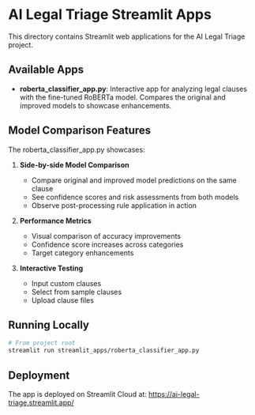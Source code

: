 # AI Legal Triage Streamlit Apps

This directory contains Streamlit web applications for the AI Legal Triage project.

## Available Apps

- **roberta_classifier_app.py**: Interactive app for analyzing legal clauses with the fine-tuned RoBERTa model. Compares the original and improved models to showcase enhancements.

## Model Comparison Features

The roberta_classifier_app.py showcases:

1. **Side-by-side Model Comparison**
   - Compare original and improved model predictions on the same clause
   - See confidence scores and risk assessments from both models
   - Observe post-processing rule application in action

2. **Performance Metrics**
   - Visual comparison of accuracy improvements
   - Confidence score increases across categories
   - Target category enhancements

3. **Interactive Testing**
   - Input custom clauses
   - Select from sample clauses
   - Upload clause files

## Running Locally

```bash
# From project root
streamlit run streamlit_apps/roberta_classifier_app.py
```

## Deployment

The app is deployed on Streamlit Cloud at:
https://ai-legal-triage.streamlit.app/